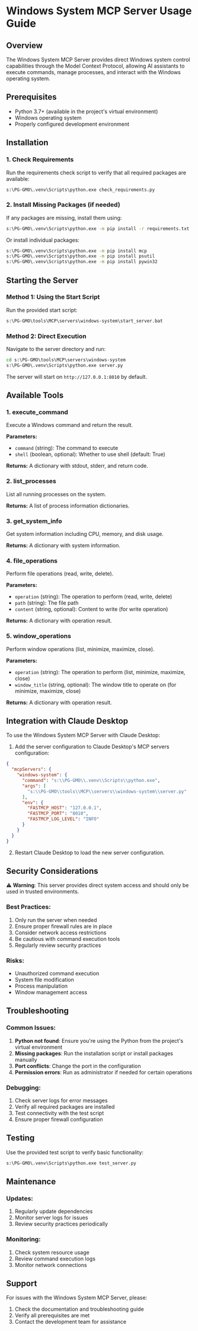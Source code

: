 # Windows System MCP Server Usage Guide

## Overview
The Windows System MCP Server provides direct Windows system control capabilities through the Model Context Protocol, allowing AI assistants to execute commands, manage processes, and interact with the Windows operating system.

## Prerequisites
- Python 3.7+ (available in the project's virtual environment)
- Windows operating system
- Properly configured development environment

## Installation

### 1. Check Requirements
Run the requirements check script to verify that all required packages are available:
```cmd
s:\PG-GMO\.venv\Scripts\python.exe check_requirements.py
```

### 2. Install Missing Packages (if needed)
If any packages are missing, install them using:
```cmd
s:\PG-GMO\.venv\Scripts\python.exe -m pip install -r requirements.txt
```

Or install individual packages:
```cmd
s:\PG-GMO\.venv\Scripts\python.exe -m pip install mcp
s:\PG-GMO\.venv\Scripts\python.exe -m pip install psutil
s:\PG-GMO\.venv\Scripts\python.exe -m pip install pywin32
```

## Starting the Server

### Method 1: Using the Start Script
Run the provided start script:
```cmd
s:\PG-GMO\tools\MCP\servers\windows-system\start_server.bat
```

### Method 2: Direct Execution
Navigate to the server directory and run:
```cmd
cd s:\PG-GMO\tools\MCP\servers\windows-system
s:\PG-GMO\.venv\Scripts\python.exe server.py
```

The server will start on `http://127.0.0.1:8010` by default.

## Available Tools

### 1. execute_command
Execute a Windows command and return the result.

**Parameters:**
- `command` (string): The command to execute
- `shell` (boolean, optional): Whether to use shell (default: True)

**Returns:**
A dictionary with stdout, stderr, and return code.

### 2. list_processes
List all running processes on the system.

**Returns:**
A list of process information dictionaries.

### 3. get_system_info
Get system information including CPU, memory, and disk usage.

**Returns:**
A dictionary with system information.

### 4. file_operations
Perform file operations (read, write, delete).

**Parameters:**
- `operation` (string): The operation to perform (read, write, delete)
- `path` (string): The file path
- `content` (string, optional): Content to write (for write operation)

**Returns:**
A dictionary with operation result.

### 5. window_operations
Perform window operations (list, minimize, maximize, close).

**Parameters:**
- `operation` (string): The operation to perform (list, minimize, maximize, close)
- `window_title` (string, optional): The window title to operate on (for minimize, maximize, close)

**Returns:**
A dictionary with operation result.

## Integration with Claude Desktop

To use the Windows System MCP Server with Claude Desktop:

1. Add the server configuration to Claude Desktop's MCP servers configuration:
```json
{
  "mcpServers": {
    "windows-system": {
      "command": "s:\\PG-GMO\\.venv\\Scripts\\python.exe",
      "args": [
        "s:\\PG-GMO\\tools\\MCP\\servers\\windows-system\\server.py"
      ],
      "env": {
        "FASTMCP_HOST": "127.0.0.1",
        "FASTMCP_PORT": "8010",
        "FASTMCP_LOG_LEVEL": "INFO"
      }
    }
  }
}
```

2. Restart Claude Desktop to load the new server configuration.

## Security Considerations

⚠️ **Warning**: This server provides direct system access and should only be used in trusted environments.

### Best Practices:
1. Only run the server when needed
2. Ensure proper firewall rules are in place
3. Consider network access restrictions
4. Be cautious with command execution tools
5. Regularly review security practices

### Risks:
- Unauthorized command execution
- System file modification
- Process manipulation
- Window management access

## Troubleshooting

### Common Issues:

1. **Python not found**: Ensure you're using the Python from the project's virtual environment
2. **Missing packages**: Run the installation script or install packages manually
3. **Port conflicts**: Change the port in the configuration
4. **Permission errors**: Run as administrator if needed for certain operations

### Debugging:
1. Check server logs for error messages
2. Verify all required packages are installed
3. Test connectivity with the test script
4. Ensure proper firewall configuration

## Testing

Use the provided test script to verify basic functionality:
```cmd
s:\PG-GMO\.venv\Scripts\python.exe test_server.py
```

## Maintenance

### Updates:
1. Regularly update dependencies
2. Monitor server logs for issues
3. Review security practices periodically

### Monitoring:
1. Check system resource usage
2. Review command execution logs
3. Monitor network connections

## Support

For issues with the Windows System MCP Server, please:
1. Check the documentation and troubleshooting guide
2. Verify all prerequisites are met
3. Contact the development team for assistance